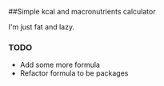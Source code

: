 ##Simple kcal and macronutrients calculator

I'm just fat and lazy.

### TODO
- Add some more formula
- Refactor formula to be packages
